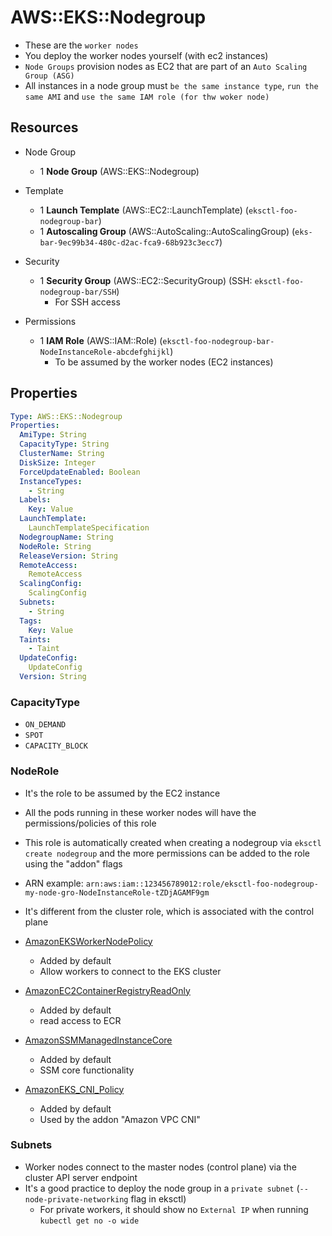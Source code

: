 # AWS::EKS::Nodegroup

- These are the `worker nodes`
- You deploy the worker nodes yourself (with ec2 instances)
- `Node Groups` provision nodes as EC2 that are part of an `Auto Scaling Group (ASG)`
- All instances in a node group must `be the same instance type`, `run the same AMI` and `use the same IAM role (for thw woker node)`

## Resources

- Node Group
  - 1 **Node Group** (AWS::EKS::Nodegroup)

- Template
  - 1 **Launch Template** (AWS::EC2::LaunchTemplate) (`eksctl-foo-nodegroup-bar`)
  - 1 **Autoscaling Group** (AWS::AutoScaling::AutoScalingGroup) (`eks-bar-9ec99b34-480c-d2ac-fca9-68b923c3ecc7`)

- Security
  - 1 **Security Group** (AWS::EC2::SecurityGroup) (SSH: `eksctl-foo-nodegroup-bar/SSH`)
    - For SSH access

- Permissions
  - 1 **IAM Role** (AWS::IAM::Role) (`eksctl-foo-nodegroup-bar-NodeInstanceRole-abcdefghijkl`)
    - To be assumed by the worker nodes (EC2 instances)

## Properties

```yaml
Type: AWS::EKS::Nodegroup
Properties:
  AmiType: String
  CapacityType: String
  ClusterName: String
  DiskSize: Integer
  ForceUpdateEnabled: Boolean
  InstanceTypes:
    - String
  Labels:
    Key: Value
  LaunchTemplate:
    LaunchTemplateSpecification
  NodegroupName: String
  NodeRole: String
  ReleaseVersion: String
  RemoteAccess:
    RemoteAccess
  ScalingConfig:
    ScalingConfig
  Subnets:
    - String
  Tags:
    Key: Value
  Taints:
    - Taint
  UpdateConfig:
    UpdateConfig
  Version: String
```

### CapacityType

- `ON_DEMAND`
- `SPOT`
- `CAPACITY_BLOCK`

### NodeRole

- It's the role to be assumed by the EC2 instance
- All the pods running in these worker nodes will have the permissions/policies of this role
- This role is automatically created when creating a nodegroup via `eksctl create nodegroup` and the more permissions can be added to the role using the "addon" flags
- ARN example: `arn:aws:iam::123456789012:role/eksctl-foo-nodegroup-my-node-gro-NodeInstanceRole-tZDjAGAMF9gm`
- It's different from the cluster role, which is associated with the control plane

- [AmazonEKSWorkerNodePolicy](https://docs.aws.amazon.com/aws-managed-policy/latest/reference/AmazonEKSWorkerNodePolicy.html)
  - Added by default
  - Allow workers to connect to the EKS cluster

- [AmazonEC2ContainerRegistryReadOnly](https://docs.aws.amazon.com/aws-managed-policy/latest/reference/AmazonEC2ContainerRegistryReadOnly.html)
  - Added by default
  - read access to ECR

- [AmazonSSMManagedInstanceCore](https://docs.aws.amazon.com/aws-managed-policy/latest/reference/AmazonSSMManagedInstanceCore.html)
  - Added by default
  - SSM core functionality

- [AmazonEKS_CNI_Policy](https://docs.aws.amazon.com/aws-managed-policy/latest/reference/AmazonEKS_CNI_Policy.html)
  - Added by default
  - Used by the addon "Amazon VPC CNI"

### Subnets

- Worker nodes connect to the master nodes (control plane) via the cluster API server endpoint
- It's a good practice to deploy the node group in a `private subnet` (`--node-private-networking` flag in eksctl)
  - For private workers, it should show no `External IP` when running `kubectl get no -o wide`
